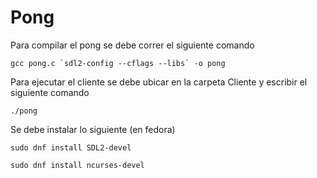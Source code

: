 # Pong

Para compilar el pong se debe correr el siguiente comando

```
gcc pong.c `sdl2-config --cflags --libs` -o pong
```

Para ejecutar el cliente se debe ubicar en la carpeta Cliente y escribir el siguiente comando

```
./pong
```

Se debe instalar lo siguiente (en fedora)

```
sudo dnf install SDL2-devel

sudo dnf install ncurses-devel
```
